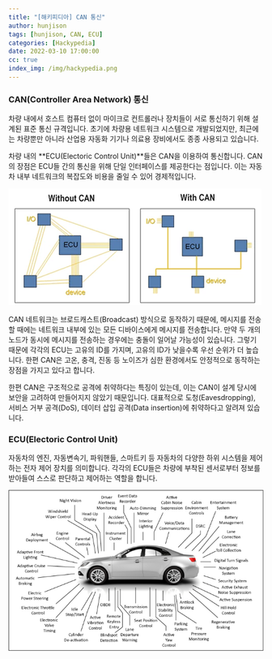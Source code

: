 ```yaml
---
title: "[해키피디아] CAN 통신"
author: hunjison
tags: [hunjison, CAN, ECU]
categories: [Hackypedia]
date: 2022-03-10 17:00:00
cc: true
index_img: /img/hackypedia.png
---
```


### CAN(Controller Area Network) 통신

차량 내에서 호스트 컴퓨터 없이 마이크로 컨트롤러나 장치들이 서로 통신하기 위해 설계된 표준 통신 규격입니다. 초기에 차량용 네트워크 시스템으로 개발되었지만, 최근에는 차량뿐만 아니라 산업용 자동화 기기나 의료용 장비에서도 종종 사용되고 있습니다. 

차량 내의 **ECU(Electoric Control Unit)**들은 CAN을 이용하여 통신합니다. CAN의 장점은 ECU들 간의 통신을 위해 단일 인터페이스를 제공한다는 점입니다. 이는 자동차 내부 네트워크의 복잡도와 비용을 줄일 수 있어 경제적입니다.

![image1](CAN-protocol/image1.png)

CAN 네트워크는 브로드캐스트(Broadcast) 방식으로 동작하기 때문에, 메시지를 전송할 때에는 네트워크 내부에 있는 모든 디바이스에게 메시지를 전송합니다. 만약 두 개의 노드가 동시에 메시지를 전송하는 경우에는 충돌이 일어날 가능성이 있습니다. 그렇기 때문에 각각의 ECU는 고유의 ID를 가지며, 고유의 ID가 낮을수록 우선 순위가 더 높습니다. 한편 CAN은 고온, 충격, 진동 등 노이즈가 심한 환경에서도 안정적으로 동작하는 장점을 가지고 있다고 합니다.

한편 CAN은 구조적으로 공격에 취약하다는 특징이 있는데, 이는 CAN이 설계 당시에 보안을 고려하여 만들어지지 않았기 때문입니다. 대표적으로 도청(Eavesdropping), 서비스 거부 공격(DoS), 데이터 삽입 공격(Data insertion)에 취약하다고 알려져 있습니다.

### ECU(Electoric Control Unit)

자동차의 엔진, 자동변속기, 파워핸들, 스마트키 등 자동차의 다양한 하위 시스템을 제어하는 전자 제어 장치를 의미합니다. 각각의 ECU들은 차량에 부착된 센서로부터 정보를 받아들여 스스로 판단하고 제어하는 역할을 합니다. 

![image](CAN-protocol/image.png)
